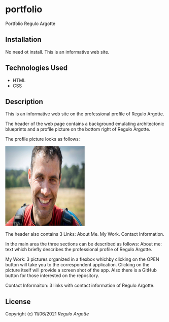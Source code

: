 # portfolio
Portfolio Regulo Argotte
## Installation
No need ot install. This is an informative web site.
## Technologies Used
* HTML
* CSS
## Description
This is an informative web site on the professional profile of Regulo Argotte.


The header of the web page contains a background emulating architectonic blueprints and a profile picture on the bottom right of Regulo Argotte.

The profile picture looks as follows:

<img src= "assets/img/Profile-pic.jpg" width="250" height="250">

The header also contains 3 Links:
About Me.
My Work.
Contact Information.

In the main area the three sections can be described as follows:
About me: text which briefly describes the professional profile of Regulo Argotte.

My Work: 3 pictures organized in a flexbox whichby clicking on the OPEN button will take you to the correspondent application. Clicking on the picture itself will provide a screen shot of the app. Also there is a GitHub button for those interested on the repository.

Contact Informaiton: 3 links with contact information of Regulo Argotte.

## License
Copyright (c) 11/06/2021 _Regulo Argotte_

